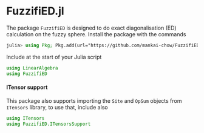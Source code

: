 # FuzzifiED.jl

The package `FuzzifiED` is designed to do exact diagonalisation (ED) calculation on the fuzzy sphere. Install the package with the commands
```julia
julia> using Pkg; Pkg.add(url="https://github.com/mankai-chow/FuzzifiED.jl.git")
```
Include at the start of your Julia script
```julia
using LinearAlgebra
using FuzzifiED
```

#### ITensor support

This package also supports importing the `Site` and `OpSum` objects from `ITensors` library, to use that, include also 
```julia
using ITensors 
using FuzzifiED.ITensorsSupport
```
